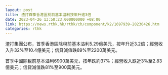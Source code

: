 ```yaml
---
layout: post
title: 渣打首季香港區稅前基本溢利按年升逾3倍
date: 2023-04-26 13:50:23.000000000 +08:00
link: https://news.rthk.hk/rthk/ch/component/k2/1697939-20230426.htm
categories: rthk
---
```


渣打集團公布，首季香港區除稅前基本溢利5.29億美元，按年升近3.2倍；經營收入升32%至10.4億美元；信貸減值跌89%至2200萬美元。

首季中國除稅前基本溢利6900萬美元，按年跌約37%；經營收入跌近3%至2.83億美元；信貸減值跌81%至900萬美元。
